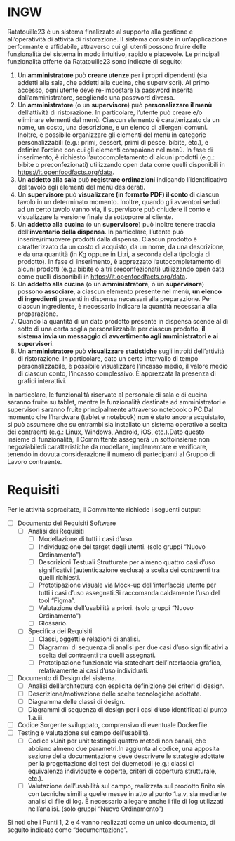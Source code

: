 # INGW

Ratatouille23 è  un   sistema  finalizzato  al  supporto  alla  gestione  e  all’operatività  di  attività  di ristorazione. Il sistema consiste in un’applicazione performante e affidabile,  attraverso  cui  gli  utenti possono fruire delle funzionalità del sistema in modo intuitivo, rapido e piacevole. Le principali funzionalità offerte da Ratatouille23 sono indicate di seguito:


1. Un **amministratore** può **creare utenze** per i propri dipendenti (sia addetti alla sala, che addetti alla  cucina,  che  supervisori).  Al  primo  accesso,  ogni  utente  deve  re-impostare  la  password inserita dall’amministratore, scegliendo una password diversa.
3. Un **amministratore** (o un **supervisore**) può **personalizzare il menù** dell’attività di ristorazione. In particolare,  l’utente  può  creare  e/o  eliminare  elementi  dal  menù.  Ciascun  elemento  è caratterizzato da un nome, un costo, una descrizione, e un elenco di allergeni comuni. Inoltre, è possibile organizzare gli elementi del menù in categorie personalizzabili (e.g.: primi, dessert, primi di pesce, bibite, etc.), e definire l’ordine con cui gli elementi compaiono nel menù. In fase di  inserimento,  è  richiesto  l’autocompletamento    di    alcuni    prodotti    (e.g.:    bibite    o preconfezionati) utilizzando open data come quelli disponibili in https://it.openfoodfacts.org/data.
6. Un **addetto alla sala** può **registrare ordinazioni** indicando l’identificativo del tavolo egli elementi del menù desiderati.
8. Un **supervisore** può **visualizzare (in formato PDF) il conto** di ciascun tavolo in un determinato momento. Inoltre, quando gli avventori seduti ad un certo tavolo vanno via, il supervisore può chiudere il conto e visualizzare la versione finale da sottoporre al cliente.
9. Un  **addetto  alla  cucina**  (o  un  **supervisore**)  può  inoltre tenere traccia dell’**inventario della dispensa**. In particolare, l’utente può inserire/rimuovere prodotti dalla dispensa. Ciascun prodotto  è  caratterizzato  da  un  costo  di  acquisto,  da  un  nome,  da  una  descrizione,  e  da  una quantità (in Kg oppure in Litri, a seconda della tipologia di prodotto). In fase di inserimento, è apprezzato  l’autocompletamento  di  alcuni  prodotti  (e.g.:  bibite  o  altri  preconfezionati) utilizzando open data come quelli disponibili in https://it.openfoodfacts.org/data.
10. Un  **addetto  alla  cucina** (o  un  **amministratore**, o  un  **supervisore**)  possono  **associare**,  a  ciascun elemento  presente  nel  menù, **un  elenco  di  ingredienti**  presenti  in  dispensa  necessari  alla preparazione.  Per  ciascun  ingrediente,  è  necessario  indicare  la  quantità  necessaria  alla preparazione.
12. Quando  la  quantità  di  un  dato  prodotto  presente  in  dispensa  scende  al  di  sotto  di  una  certa soglia personalizzabile per ciascun prodotto, **il sistema invia un messaggio di avvertimento agli amministratori e ai supervisori**.
17. Un  **amministratore**  può  **visualizzare  statistiche** sugli introiti dell’attività di ristorazione. In particolare, dato un certo intervallo di tempo personalizzabile, è possibile visualizzare l’incasso medio, il valore medio di ciascun conto, l’incasso complessivo. È apprezzata la presenza di grafici interattivi.


In particolare, le funzionalità riservate al personale di sala e di cucina saranno fruite su tablet, mentre  le funzionalità  destinate  ad  amministratori  e  supervisori  saranno  fruite  principalmente  attraverso notebook o PC.Dal momento che l’hardware (tablet e notebook) non è stato ancora acquistato, si può assumere  che  su  entrambi  sia  installato  un  sistema  operativo  a  scelta  dei  contraenti  (e.g.:  Linux, Windows, Android, iOS, etc.).Dato  questo  insieme  di  funzionalità,  il  Committente  assegnerà  un  sottoinsieme non  negoziabiledi caratteristiche da modellare, implementare e verificare, tenendo in dovuta considerazione il numero di partecipanti al Gruppo di Lavoro contraente.

# Requisiti

Per le attività sopracitate, il Committente richiede i seguenti output:


- [ ] Documento dei Requisiti Software
  - [ ] Analisi dei Requisiti
    - [ ] Modellazione di tutti i casi d'uso.
    - [ ] Individuazione del target degli utenti. (solo gruppi “Nuovo Ordinamento”)
    - [ ] Descrizioni Testuali Strutturate per almeno quattro casi d’uso significativi (autenticazione esclusa) a scelta dei contraenti tra quelli richiesti.
    - [ ] Prototipazione visuale via Mock-up dell’interfaccia utente per tutti i casi d’uso assegnati.Si raccomanda caldamente l’uso del tool “Figma”.
    - [ ] Valutazione dell’usabilità a priori. (solo gruppi “Nuovo Ordinamento”)
    - [ ] Glossario.
  - [ ] Specifica dei Requisiti.
    - [ ] Classi, oggetti e relazioni di analisi.
    - [ ] Diagrammi di sequenza di analisi per due casi d’uso significativi a scelta dei contraenti tra quelli assegnati.
    - [ ] Prototipazione funzionale via statechart dell’interfaccia grafica, relativamente ai casi d’uso individuati.
- [ ] Documento di Design del sistema.
  - [ ] Analisi dell’architettura con esplicita definizione dei criteri di design.
  - [ ] Descrizione/motivazione delle scelte tecnologiche adottate.
  - [ ] Diagramma delle classi di design.
  - [ ] Diagrammi di sequenza di design per i casi d’uso identificati al punto 1.a.iii.
- [ ] Codice Sorgente sviluppato, comprensivo di eventuale Dockerfile.
- [ ] Testing e valutazione sul campo dell’usabilità.
  - [ ] Codice xUnit per unit testingdi quattro metodi non banali, che abbiano almeno due parametri.In aggiunta al codice, una apposita sezione della documentazione deve descrivere le strategie adottate per la progettazione dei test dei duemetodi (e.g.: classi di equivalenza individuate e coperte, criteri di copertura strutturale, etc.).
  - [ ] Valutazione dell’usabilità sul campo, realizzata sul prodotto finito sia con tecniche simili a quelle messe in atto al punto 1.a.v, sia mediante analisi di file di log. È necessario allegare anche i file di log utilizzati nell’analisi. (solo gruppi “Nuovo Ordinamento”)
  
Si  noti  che  i  Punti  1,  2  e  4  vanno  realizzati  come  un  unico  documento,  di  seguito  indicato  come “documentazione”.

